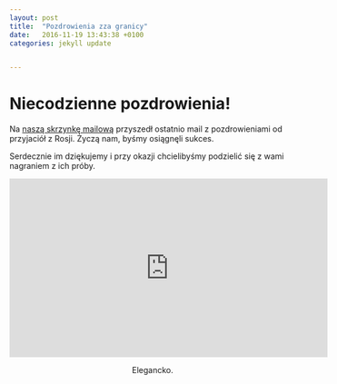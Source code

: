 ```yaml
---
layout: post
title:  "Pozdrowienia zza granicy"
date:   2016-11-19 13:43:38 +0100
categories: jekyll update


---
```


# Niecodzienne pozdrowienia!

Na [naszą skrzynkę mailową][nasz-mail] przyszedł ostatnio mail z pozdrowieniami od przyjaciół z Rosji. Życzą nam, byśmy osiągnęli sukces.

Serdecznie im dziękujemy i przy okazji chcielibyśmy podzielić się z wami nagraniem z ich próby.

<div class="post-content" itemprop="articleBody">
    <iframe width="560" height="315" src="https://www.youtube.com/embed/0zxxM9EYQzY" frameborder="0" allowfullscreen=""></iframe>
</div>

<p style="text-align: center;">Elegancko.</p>

[nasz-mail]: najtanszy@najlepszy.su



